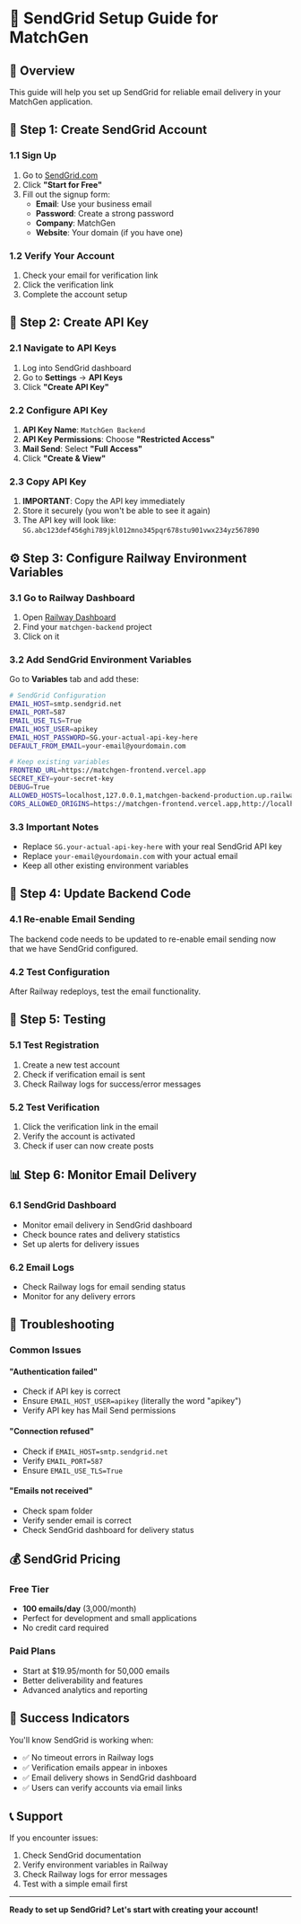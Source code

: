 # 📧 SendGrid Setup Guide for MatchGen

## 🎯 Overview
This guide will help you set up SendGrid for reliable email delivery in your MatchGen application.

## 🚀 Step 1: Create SendGrid Account

### 1.1 Sign Up
1. Go to [SendGrid.com](https://sendgrid.com)
2. Click **"Start for Free"**
3. Fill out the signup form:
   - **Email**: Use your business email
   - **Password**: Create a strong password
   - **Company**: MatchGen
   - **Website**: Your domain (if you have one)

### 1.2 Verify Your Account
1. Check your email for verification link
2. Click the verification link
3. Complete the account setup

## 🔑 Step 2: Create API Key

### 2.1 Navigate to API Keys
1. Log into SendGrid dashboard
2. Go to **Settings** → **API Keys**
3. Click **"Create API Key"**

### 2.2 Configure API Key
1. **API Key Name**: `MatchGen Backend`
2. **API Key Permissions**: Choose **"Restricted Access"**
3. **Mail Send**: Select **"Full Access"**
4. Click **"Create & View"**

### 2.3 Copy API Key
1. **IMPORTANT**: Copy the API key immediately
2. Store it securely (you won't be able to see it again)
3. The API key will look like: `SG.abc123def456ghi789jkl012mno345pqr678stu901vwx234yz567890`

## ⚙️ Step 3: Configure Railway Environment Variables

### 3.1 Go to Railway Dashboard
1. Open [Railway Dashboard](https://railway.app/dashboard)
2. Find your `matchgen-backend` project
3. Click on it

### 3.2 Add SendGrid Environment Variables
Go to **Variables** tab and add these:

```bash
# SendGrid Configuration
EMAIL_HOST=smtp.sendgrid.net
EMAIL_PORT=587
EMAIL_USE_TLS=True
EMAIL_HOST_USER=apikey
EMAIL_HOST_PASSWORD=SG.your-actual-api-key-here
DEFAULT_FROM_EMAIL=your-email@yourdomain.com

# Keep existing variables
FRONTEND_URL=https://matchgen-frontend.vercel.app
SECRET_KEY=your-secret-key
DEBUG=True
ALLOWED_HOSTS=localhost,127.0.0.1,matchgen-backend-production.up.railway.app
CORS_ALLOWED_ORIGINS=https://matchgen-frontend.vercel.app,http://localhost:3000
```

### 3.3 Important Notes
- Replace `SG.your-actual-api-key-here` with your real SendGrid API key
- Replace `your-email@yourdomain.com` with your actual email
- Keep all other existing environment variables

## 🔧 Step 4: Update Backend Code

### 4.1 Re-enable Email Sending
The backend code needs to be updated to re-enable email sending now that we have SendGrid configured.

### 4.2 Test Configuration
After Railway redeploys, test the email functionality.

## 🧪 Step 5: Testing

### 5.1 Test Registration
1. Create a new test account
2. Check if verification email is sent
3. Check Railway logs for success/error messages

### 5.2 Test Verification
1. Click the verification link in the email
2. Verify the account is activated
3. Check if user can now create posts

## 📊 Step 6: Monitor Email Delivery

### 6.1 SendGrid Dashboard
- Monitor email delivery in SendGrid dashboard
- Check bounce rates and delivery statistics
- Set up alerts for delivery issues

### 6.2 Email Logs
- Check Railway logs for email sending status
- Monitor for any delivery errors

## 🚨 Troubleshooting

### Common Issues

#### "Authentication failed"
- Check if API key is correct
- Ensure `EMAIL_HOST_USER=apikey` (literally the word "apikey")
- Verify API key has Mail Send permissions

#### "Connection refused"
- Check if `EMAIL_HOST=smtp.sendgrid.net`
- Verify `EMAIL_PORT=587`
- Ensure `EMAIL_USE_TLS=True`

#### "Emails not received"
- Check spam folder
- Verify sender email is correct
- Check SendGrid dashboard for delivery status

## 💰 SendGrid Pricing

### Free Tier
- **100 emails/day** (3,000/month)
- Perfect for development and small applications
- No credit card required

### Paid Plans
- Start at $19.95/month for 50,000 emails
- Better deliverability and features
- Advanced analytics and reporting

## 🎉 Success Indicators

You'll know SendGrid is working when:
- ✅ No timeout errors in Railway logs
- ✅ Verification emails appear in inboxes
- ✅ Email delivery shows in SendGrid dashboard
- ✅ Users can verify accounts via email links

## 📞 Support

If you encounter issues:
1. Check SendGrid documentation
2. Verify environment variables in Railway
3. Check Railway logs for error messages
4. Test with a simple email first

---

**Ready to set up SendGrid? Let's start with creating your account!**












